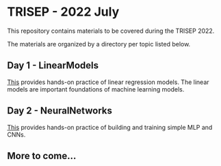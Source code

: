 # TRISEP - 2022 July

This repository contains materials to be covered during the TRISEP 2022. 

The materials are organized by a directory per topic listed below.

## Day 1 - LinearModels

[This](LinearModels) provides hands-on practice of linear regression models. The linear models are important foundations of machine learning models.

## Day 2 - NeuralNetworks
[This](NeuralNetworks) provides hands-on practice of building and training simple MLP and CNNs.

## More to come...

